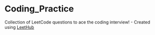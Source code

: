 # Coding_Practice
Collection of LeetCode questions to ace the coding interview! - Created using [LeetHub](https://github.com/QasimWani/LeetHub)
